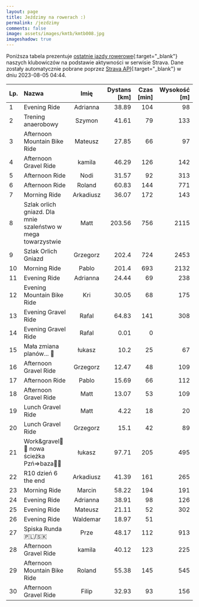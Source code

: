 ```yaml
---
layout: page
title: Jeździmy na rowerach :)
permalink: /jezdzimy
comments: false
image: assets/images/kmtb/kmtb008.jpg
imageshadow: true
---
```


Poniższa tabela prezentuje [ostatnie jazdy rowerowe](https://www.strava.com/clubs/336381){:target="_blank"} naszych klubowiczów na podstawie aktywności w serwisie Strava. Dane zostały automatycznie pobrane poprzez [Strava API](https://developers.strava.com/docs/reference/#api-Clubs-getClubActivitiesById){:target="_blank"} w dniu 2023-08-05 04:44.

Lp. | Nazwa | Imię | Dystans [km] | Czas [min] | Wysokość [m]
:--- | :--- | :---: | ---: | ---: | ---:
1|Evening Ride|Adrianna|38.89|104|98
2|Trening anaerobowy|Szymon|41.61|79|133
3|Afternoon Mountain Bike Ride|Mateusz|27.85|66|97
4|Afternoon Gravel Ride|kamila|46.29|126|142
5|Afternoon Ride|Nodi|31.57|92|313
6|Afternoon Ride|Roland|60.83|144|771
7|Morning Ride|Arkadiusz|36.07|172|143
8|Szlak orlich gniazd. Dla mnie szaleństwo w mega towarzystwie|Matt|203.56|756|2115
9|Szlak Orlich Gniazd|Grzegorz|202.4|724|2453
10|Morning Ride|Pablo|201.4|693|2132
11|Evening Ride|Adrianna|24.44|69|238
12|Evening Mountain Bike Ride|Kri|30.05|68|175
13|Evening Gravel Ride|Rafal|64.83|141|308
14|Evening Gravel Ride|Rafal|0.01|0|
15|Mała zmiana planów... 🚆|łukasz|10.2|25|67
16|Afternoon Gravel Ride|Grzegorz|12.47|48|109
17|Afternoon Ride|Pablo|15.69|66|112
18|Afternoon Gravel Ride|Matt|13.07|53|109
19|Lunch Gravel Ride|Matt|4.22|18|20
20|Lunch Gravel Ride|Grzegorz|15.1|42|89
21|Work&gravel🚵🌅 nowa ścieżka Pzń=>baza🌊💨|łukasz|97.71|205|495
22|R10 dzień 6 the end|Arkadiusz|41.39|161|265
23|Morning Ride|Marcin|58.22|194|191
24|Evening Ride|Adrianna|38.91|98|126
25|Evening Ride|Mateusz|21.11|52|302
26|Evening Ride|Waldemar|18.97|51|
27|Spiska Runda 🇵🇱/🇸🇰|Prze|48.17|112|913
28|Afternoon Gravel Ride|kamila|40.12|123|225
29|Afternoon Mountain Bike Ride|Roland|55.38|145|545
30|Afternoon Gravel Ride|Filip|32.93|93|156
